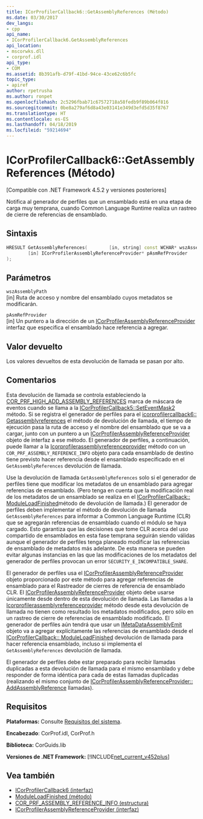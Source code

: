 ```yaml
---
title: ICorProfilerCallback6::GetAssemblyReferences (Método)
ms.date: 03/30/2017
dev_langs:
- cpp
api_name:
- ICorProfilerCallback6.GetAssemblyReferences
api_location:
- mscorwks.dll
- corprof.idl
api_type:
- COM
ms.assetid: 8b391afb-d79f-41bd-94ce-43ce62c6b5fc
topic_type:
- apiref
author: rpetrusha
ms.author: ronpet
ms.openlocfilehash: 2c5296fbab71c67572718a58fedb9f89b064f816
ms.sourcegitcommit: 0be8a279af6d8a43e03141e349d3efd5d35f8767
ms.translationtype: HT
ms.contentlocale: es-ES
ms.lasthandoff: 04/18/2019
ms.locfileid: "59214694"
---
```

# <a name="icorprofilercallback6getassemblyreferences-method"></a>ICorProfilerCallback6::GetAssemblyReferences (Método)
[Compatible con .NET Framework 4.5.2 y versiones posteriores]  
  
 Notifica al generador de perfiles que un ensamblado está en una etapa de carga muy temprana, cuando Common Language Runtime realiza un rastreo de cierre de referencias de ensamblado.  
  
## <a name="syntax"></a>Sintaxis  
  
```cpp
HRESULT GetAssemblyReferences(        [in, string] const WCHAR* wszAssemblyPath,  
        [in] ICorProfilerAssemblyReferenceProvider* pAsmRefProvider  
);  
```  
  
## <a name="parameters"></a>Parámetros  
 `wszAssemblyPath`  
 [in] Ruta de acceso y nombre del ensamblado cuyos metadatos se modificarán.  
  
 `pAsmRefProvider`  
 [in] Un puntero a la dirección de un [ICorProfilerAssemblyReferenceProvider](../../../../docs/framework/unmanaged-api/profiling/icorprofilerassemblyreferenceprovider-interface.md) interfaz que especifica el ensamblado hace referencia a agregar.  
  
## <a name="return-value"></a>Valor devuelto  
 Los valores devueltos de esta devolución de llamada se pasan por alto.  
  
## <a name="remarks"></a>Comentarios  
 Esta devolución de llamada se controla estableciendo la [COR_PRF_HIGH_ADD_ASSEMBLY_REFERENCES](../../../../docs/framework/unmanaged-api/profiling/cor-prf-high-monitor-enumeration.md) marca de máscara de eventos cuando se llama a la [ICorProfilerCallback5::SetEventMask2](../../../../docs/framework/unmanaged-api/profiling/icorprofilerinfo5-seteventmask2-method.md) método. Si se registra el generador de perfiles para el [icorprofilercallback6:: Getassemblyreferences](../../../../docs/framework/unmanaged-api/profiling/icorprofilercallback6-getassemblyreferences-method.md) el método de devolución de llamada, el tiempo de ejecución pasa la ruta de acceso y el nombre del ensamblado que se va a cargar, junto con un puntero a un [ ICorProfilerAssemblyReferenceProvider](../../../../docs/framework/unmanaged-api/profiling/icorprofilerassemblyreferenceprovider-interface.md) objeto de interfaz a ese método. El generador de perfiles, a continuación, puede llamar a la [Icorprofilerassemblyreferenceprovider](../../../../docs/framework/unmanaged-api/profiling/icorprofilerassemblyreferenceprovider-addassemblyreference-method.md) método con un `COR_PRF_ASSEMBLY_REFERENCE_INFO` objeto para cada ensamblado de destino tiene previsto hacer referencia desde el ensamblado especificado en el `GetAssemblyReferences` devolución de llamada.  
  
 Use la devolución de llamada `GetAssemblyReferences` solo si el generador de perfiles tiene que modificar los metadatos de un ensamblado para agregar referencias de ensamblado. (Pero tenga en cuenta que la modificación real de los metadatos de un ensamblado se realiza en el [ICorProfilerCallback:: ModuleLoadFinished](../../../../docs/framework/unmanaged-api/profiling/icorprofilercallback-moduleloadfinished-method.md)método de devolución de llamada.) El generador de perfiles deben implementar el método de devolución de llamada `GetAssemblyReferences` para informar a Common Language Runtime (CLR) que se agregarán referencias de ensamblado cuando el módulo se haya cargado.  Esto garantiza que las decisiones que tome CLR acerca del uso compartido de ensamblados en esta fase temprana seguirán siendo válidas aunque el generador de perfiles tenga planeado modificar las referencias de ensamblado de metadatos más adelante.  De esta manera se pueden evitar algunas instancias en las que las modificaciones de los metadatos del generador de perfiles provocan un error `SECURITY_E_INCOMPATIBLE_SHARE`.  
  
 El generador de perfiles usa el [ICorProfilerAssemblyReferenceProvider](../../../../docs/framework/unmanaged-api/profiling/icorprofilerassemblyreferenceprovider-interface.md) objeto proporcionado por este método para agregar referencias de ensamblado para el Rastreador de cierres de referencia de ensamblado CLR.  El [ICorProfilerAssemblyReferenceProvider](../../../../docs/framework/unmanaged-api/profiling/icorprofilerassemblyreferenceprovider-interface.md) objeto debe usarse únicamente desde dentro de esta devolución de llamada. Las llamadas a la [Icorprofilerassemblyreferenceprovider](../../../../docs/framework/unmanaged-api/profiling/icorprofilerassemblyreferenceprovider-addassemblyreference-method.md) método desde esta devolución de llamada no tienen como resultado los metadatos modificados, pero sólo en un rastreo de cierre de referencias de ensamblado modificado. El generador de perfiles aún tendrá que usar un [IMetaDataAssemblyEmit](../../../../docs/framework/unmanaged-api/metadata/imetadataassemblyemit-interface.md) objeto va a agregar explícitamente las referencias de ensamblado desde el [ICorProfilerCallback:: ModuleLoadFinished](../../../../docs/framework/unmanaged-api/profiling/icorprofilercallback-moduleloadfinished-method.md) devolución de llamada para hacer referencia ensamblado, incluso si implementa el `GetAssemblyReferences` devolución de llamada.  
  
 El generador de perfiles debe estar preparado para recibir llamadas duplicadas a esta devolución de llamada para el mismo ensamblado y debe responder de forma idéntica para cada de estas llamadas duplicadas (realizando el mismo conjunto de [ICorProfilerAssemblyReferenceProvider:: AddAssemblyReference](../../../../docs/framework/unmanaged-api/profiling/icorprofilerassemblyreferenceprovider-addassemblyreference-method.md) llamadas).  
  
## <a name="requirements"></a>Requisitos  
 **Plataformas:** Consulte [Requisitos del sistema](../../../../docs/framework/get-started/system-requirements.md).  
  
 **Encabezado**: CorProf.idl, CorProf.h  
  
 **Biblioteca:** CorGuids.lib  
  
 **Versiones de .NET Framework:** [!INCLUDE[net_current_v452plus](../../../../includes/net-current-v452plus-md.md)]  
  
## <a name="see-also"></a>Vea también

- [ICorProfilerCallback6 (interfaz)](../../../../docs/framework/unmanaged-api/profiling/icorprofilercallback6-interface.md)
- [ModuleLoadFinished (método)](../../../../docs/framework/unmanaged-api/profiling/icorprofilercallback-moduleloadfinished-method.md)
- [COR_PRF_ASSEMBLY_REFERENCE_INFO (estructura)](../../../../docs/framework/unmanaged-api/profiling/cor-prf-assembly-reference-info-structure.md)
- [ICorProfilerAssemblyReferenceProvider (interfaz)](../../../../docs/framework/unmanaged-api/profiling/icorprofilerassemblyreferenceprovider-interface.md)
